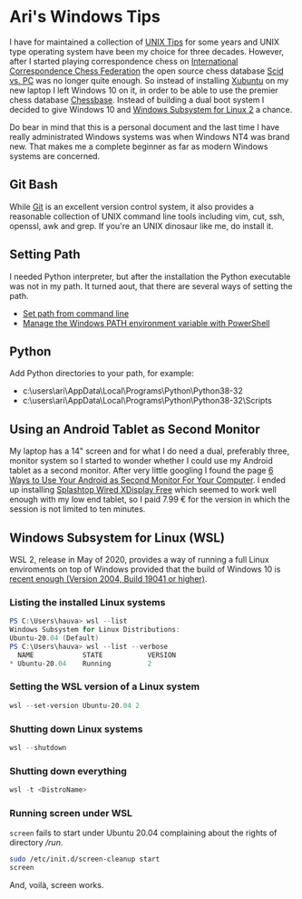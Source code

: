 # Ari's Windows Tips

I have for maintained a collection of [UNIX Tips](https://github.com/hauva69/arisunixtips) for some years 
and UNIX type operating system have been my choice for three decades. However, after I started playing 
correspondence chess on [International Correspondence Chess Federation](https://www.iccf.com/) the open 
source chess database [Scid vs. PC](http://scidvspc.sourceforge.net/) was no longer quite enough. So instead 
of installing [Xubuntu](https://xubuntu.org/) on my new laptop I left Windows 10 on it, in order to be able 
to use the premier chess database [Chessbase](https://en.chessbase.com/). Instead of building a dual boot 
system I decided to give Windows 10 and [Windows Subsystem for Linux 2](https://docs.microsoft.com/en-us/windows/wsl/install-win10)
a chance.

Do bear in mind that this is a personal document and the last time I have really administrated Windows systems was 
when Windows NT4 was brand new. That makes me a complete beginner as far as modern Windows systems are concerned.

## Git Bash

While [Git](https://git-scm.com/) is an excellent version control system, it also provides a reasonable collection
of UNIX command line tools including vim, cut, ssh, openssl, awk and grep. If you're an UNIX dinosaur like me, do install it.

## Setting Path

I needed Python interpreter, but after the installation the Python executable was not in my path. It turned aout, that 
there are several ways of setting the path.

- [Set path from command line](https://www.windows-commandline.com/set-path-command-line/)
- [Manage the Windows PATH environment variable with PowerShell](https://searchitoperations.techtarget.com/answer/Manage-the-Windows-PATH-environment-variable-with-PowerShell)

## Python

Add Python directories to your path, for example:

- c:\users\ari\AppData\Local\Programs\Python\Python38-32
- c:\users\ari\AppData\Local\Programs\Python\Python38-32\Scripts

## Using an Android Tablet as Second Monitor

My laptop has a 14" screen and for what I do need a dual, preferably three, monitor system so I started to wonder whether I could use my Android tablet as a second monitor. After very little googling I found the page [6 Ways to Use Your Android as Second Monitor For Your Computer](https://techwiser.com/use-your-android-as-second-monitor/). I ended up installing [Splashtop Wired XDisplay Free](https://play.google.com/store/apps/details?id=com.splashtop.xdisplay.wired.free) which seemed to work well enough with my low end tablet, so I paid 7.99 € for the version in which the session is not limited to ten minutes.

## Windows Subsystem for Linux (WSL)

WSL 2, release in May of 2020, provides a way of running a full Linux
enviroments on top of Windows provided that the build of Windows 10 is
[recent enough (Version 2004, Build 19041 or
higher)](https://docs.microsoft.com/en-us/windows/wsl/wsl2-index).

### Listing the installed Linux systems

```powershell
PS C:\Users\hauva> wsl --list
Windows Subsystem for Linux Distributions:
Ubuntu-20.04 (Default)
PS C:\Users\hauva> wsl --list --verbose
  NAME            STATE           VERSION
* Ubuntu-20.04    Running         2
```

### Setting the WSL version of a Linux system

```powershell
wsl --set-version Ubuntu-20.04 2
```

### Shutting down Linux systems

```powershell
wsl --shutdown
```

### Shutting down everything

```powershell
wsl -t <DistroName>
```

### Running screen under WSL

`screen` fails to start under Ubuntu 20.04 complaining about the rights of directory */run*.

```bash
sudo /etc/init.d/screen-cleanup start
screen
```

And, voilà, screen works.
